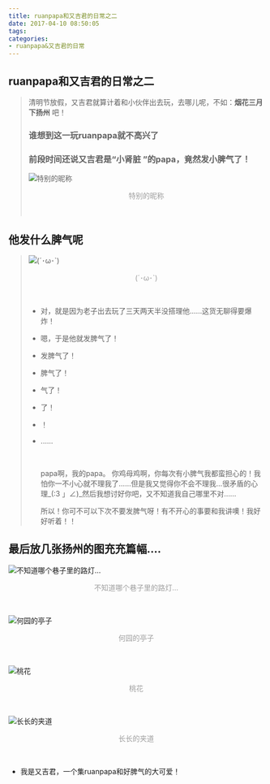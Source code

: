 ```yaml
---
title: ruanpapa和又吉君的日常之二
date: 2017-04-10 08:50:05
tags:
categories:
- ruanpapa&又吉君的日常
---
```


## ruanpapa和又吉君的日常之二

> 清明节放假，又吉君就算计着和小伙伴出去玩，去哪儿呢，不如：**烟花三月下扬州** 吧！
>
> ### 谁想到这一玩ruanpapa就不高兴了
>
> ### 前段时间还说又吉君是“小肾脏 ”的papa，竟然发小脾气了！
>
> ![特别的昵称](http://upload-images.jianshu.io/upload_images/5431890-a5faad624a4c040a.jpg)
>
> <p align="center"><font color="9E9E9E">特别的昵称</font></p>
>
> <br>


## 他发什么脾气呢

>![(´･ω･`)](http://upload-images.jianshu.io/upload_images/5431890-82b8059afc595d42.jpg)
>
><p align="center"><font color="9E9E9E">(´･ω･`)</font></p>
><br>
>
>*  对，就是因为老子出去玩了三天两天半没搭理他……这货无聊得要爆炸！
>
>* 嗯，于是他就发脾气了！
>
>* 发脾气了！
>
>* 脾气了！
>
>* 气了！
>
>* 了！
>
>* ！
>
>* ......
>
>   ​
>
>   papa啊，我的papa。  你鸡母鸡啊，你每次有小脾气我都蛮担心的！我怕你一不小心就不理我了……但是我又觉得你不会不理我...很矛盾的心理_(:3 」∠)_然后我想讨好你吧，又不知道我自己哪里不对……
>
>   所以！你可不可以下次不要发脾气呀！有不开心的事要和我讲噢！我好好听着！！


## 最后放几张扬州的图充充篇幅....


![不知道哪个巷子里的路灯...](http://upload-images.jianshu.io/upload_images/5431890-0cff0046db87663f.jpg)

<p align="center"><font color="9E9E9E">不知道哪个巷子里的路灯...</font></p>
<br>

![何园的亭子](http://upload-images.jianshu.io/upload_images/5431890-507ed4d57fa25230.jpg)

<p align="center"><font color="9E9E9E">何园的亭子</font></p>
<br>

![桃花](http://upload-images.jianshu.io/upload_images/5431890-b79184fa44bc8e33.jpg)

<p align="center"><font color="9E9E9E">桃花</font></p>
<br>

![长长的夹道](http://upload-images.jianshu.io/upload_images/5431890-298a91a209912a45.jpg)

<p align="center"><font color="9E9E9E">长长的夹道</font></p>
<br>

* 我是又吉君，一个集ruanpapa和好脾气的大可爱！